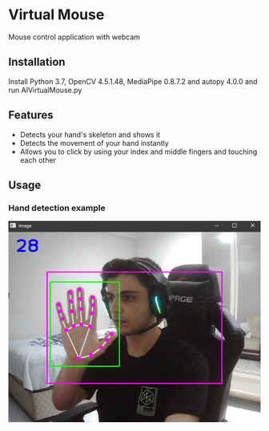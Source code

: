 # Virtual Mouse
Mouse control application with webcam

## Installation

Install Python 3.7, OpenCV 4.5.1.48, MediaPipe 0.8.7.2 and autopy 4.0.0 and run AIVirtualMouse.py

## Features

- Detects your hand's skeleton and shows it
- Detects the movement of your hand instantly
- Allows you to click by using your index and middle fingers and touching each other


## Usage

### Hand detection example
![Hand detection example](/Screenshots/1.png?raw=true "Hand detection example")
